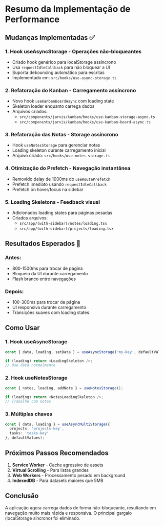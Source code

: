 # Resumo da Implementação de Performance

## Mudanças Implementadas ✅

### 1. **Hook useAsyncStorage** - Operações não-bloqueantes
- Criado hook genérico para localStorage assíncrono
- Usa `requestIdleCallback` para não bloquear a UI
- Suporta debouncing automático para escritas
- Implementado em: `src/hooks/use-async-storage.ts`

### 2. **Refatoração do Kanban** - Carregamento assíncrono
- Novo hook `useKanbanBoardAsync` com loading state
- Skeleton loader enquanto carrega dados
- Arquivos criados:
  - `src/components/jarvis/kanban/hooks/use-kanban-storage-async.ts`
  - `src/components/jarvis/kanban/hooks/use-kanban-board-async.ts`

### 3. **Refatoração das Notas** - Storage assíncrono
- Hook `useNotesStorage` para gerenciar notas
- Loading skeleton durante carregamento inicial
- Arquivo criado: `src/hooks/use-notes-storage.ts`

### 4. **Otimização do Prefetch** - Navegação instantânea
- Removido delay de 1000ms do `useRoutePrefetch`
- Prefetch imediato usando `requestIdleCallback`
- Prefetch on hover/focus na sidebar

### 5. **Loading Skeletons** - Feedback visual
- Adicionados loading states para páginas pesadas
- Criados arquivos:
  - `src/app/(with-sidebar)/notes/loading.tsx`
  - `src/app/(with-sidebar)/projects/loading.tsx`

## Resultados Esperados 🚀

### Antes:
- 800-1500ms para trocar de página
- Bloqueio da UI durante carregamento
- Flash branco entre navegações

### Depois:
- 100-300ms para trocar de página
- UI responsiva durante carregamento
- Transições suaves com loading states

## Como Usar

### 1. Hook useAsyncStorage
```typescript
const { data, loading, setData } = useAsyncStorage('my-key', defaultValue);

if (loading) return <LoadingSkeleton />;
// Use data normalmente
```

### 2. Hook useNotesStorage
```typescript
const { notes, loading, addNote } = useNotesStorage();

if (loading) return <NotesLoadingSkeleton />;
// Trabalhe com notes
```

### 3. Múltiplas chaves
```typescript
const { data, loading } = useAsyncMultiStorage({
  projects: 'projects-key',
  tasks: 'tasks-key'
}, defaultValues);
```

## Próximos Passos Recomendados

1. **Service Worker** - Cache agressivo de assets
2. **Virtual Scrolling** - Para listas grandes
3. **Web Workers** - Processamento pesado em background
4. **IndexedDB** - Para datasets maiores que 5MB

## Conclusão

A aplicação agora carrega dados de forma não-bloqueante, resultando em navegação muito mais rápida e responsiva. O principal gargalo (localStorage síncrono) foi eliminado.